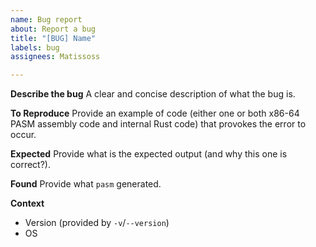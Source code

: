```yaml
---
name: Bug report
about: Report a bug
title: "[BUG] Name"
labels: bug
assignees: Matissoss

---
```


**Describe the bug**
A clear and concise description of what the bug is.

**To Reproduce**
Provide an example of code (either one or both x86-64 PASM assembly code and internal Rust code) that provokes the error to occur.

**Expected**
Provide what is the expected output (and why this one is correct?).

**Found**
Provide what `pasm` generated.

**Context**
- Version (provided by `-v`/`--version`)
- OS
